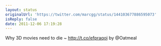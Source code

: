```yaml
---
layout: status
originalUrl: 'https://twitter.com/marcgg/status/144103677886595073'
isReply: false
date: 2011-12-06 17:19:28
---
```


Why 3D movies need to die ~ http://t.co/efpraqoj by @Oatmeal
